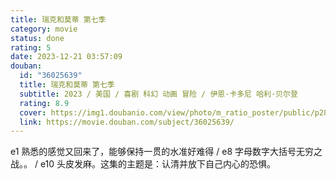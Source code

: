 ```yaml
---
title: 瑞克和莫蒂 第七季
category: movie
status: done
rating: 5
date: 2023-12-21 03:57:09
douban:
  id: "36025639"
  title: 瑞克和莫蒂 第七季
  subtitle: 2023 / 美国 / 喜剧 科幻 动画 冒险 / 伊恩·卡多尼 哈利·贝尔登
  rating: 8.9
  cover: https://img1.doubanio.com/view/photo/m_ratio_poster/public/p2898731550.jpg
  link: https://movie.douban.com/subject/36025639/
---
```


e1 熟悉的感觉又回来了，能够保持一贯的水准好难得 / e8 字母数字大括号无穷之战。。 / e10 头皮发麻。这集的主题是：认清并放下自己内心的恐惧。